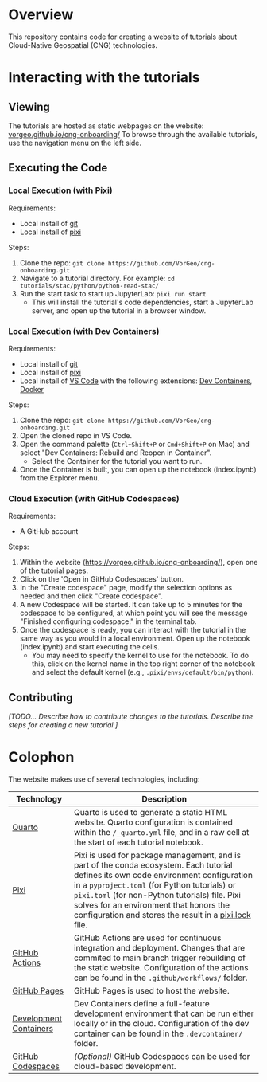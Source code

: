 # Overview

This repository contains code for creating a website of tutorials about Cloud-Native Geospatial (CNG) technologies.

# Interacting with the tutorials

## Viewing

The tutorials are hosted as static webpages on the website: [vorgeo.github.io/cng-onboarding/](https://vorgeo.github.io/cng-onboarding/)
To browse through the available tutorials, use the navigation menu on the left side.

## Executing the Code

### Local Execution (with Pixi)

Requirements:

- Local install of [git](https://git-scm.com/)
- Local install of [pixi](https://pixi.sh/)

Steps:

1. Clone the repo:  `git clone https://github.com/VorGeo/cng-onboarding.git`
2. Navigate to a tutorial directory. For example:  `cd tutorials/stac/python/python-read-stac/`
3. Run the start task to start up JupyterLab:  `pixi run start`
    - This will install the tutorial's code dependencies, start a JupyterLab server, and open up the tutorial in a browser window.


### Local Execution (with Dev Containers)

Requirements:

- Local install of [git](https://git-scm.com/)
- Local install of [pixi](https://pixi.sh/)
- Local install of [VS Code](https://code.visualstudio.com/) with the following extensions: [Dev Containers](https://marketplace.visualstudio.com/items?itemName=ms-vscode-remote.remote-containers), [Docker](https://marketplace.visualstudio.com/items?itemName=ms-azuretools.vscode-docker)

Steps:

1. Clone the repo:  `git clone https://github.com/VorGeo/cng-onboarding.git`
2. Open the cloned repo in VS Code.
3. Open the command palette (`Ctrl+Shift+P` or `Cmd+Shift+P` on Mac) and select "Dev Containers: Rebuild and Reopen in Container".
    - Select the Container for the tutorial you want to run.
4. Once the Container is built, you can open up the notebook (index.ipynb) from the Explorer menu.

### Cloud Execution (with GitHub Codespaces)

Requirements:

- A GitHub account

Steps:

1. Within the website (https://vorgeo.github.io/cng-onboarding/), open one of the tutorial pages.
2. Click on the 'Open in GitHub Codespaces' button.
3. In the "Create codespace" page, modify the selection options as needed and then click "Create codespace".
4. A new Codespace will be started. It can take up to 5 minutes for the codespace to be configured, at which point you will see the message "Finished configuring codespace." in the terminal tab.
5. Once the codespace is ready, you can interact with the tutorial in the same way as you would in a local environment. Open up the notebook (index.ipynb) and start executing the cells.
    - You may need to specify the kernel to use for the notebook. To do this, click on the kernel name in the top right corner of the notebook and select the default kernel (e.g., `.pixi/envs/default/bin/python`).

## Contributing

*[TODO... Describe how to contribute changes to the tutorials. Describe the steps for creating a new tutorial.]*


# Colophon

The website makes use of several technologies, including:

| Technology | Description |
| ---------- | ----------- |
| [Quarto](https://quarto.org/) | Quarto is used to generate a static HTML website. Quarto configuration is contained within the `/_quarto.yml` file, and in a raw cell at the start of each tutorial notebook. |
| [Pixi](https://pixi.sh/) | Pixi is used for package management, and is part of the conda ecosystem. Each tutorial defines its own code environment configuration in a `pyproject.toml` (for Python tutorials) or `pixi.toml` (for non-Python tutorials) file. Pixi solves for an environment that honors the configuration and stores the result in a [pixi.lock](https://pixi.sh/latest/features/lockfile/) file. |
| [GitHub Actions](https://github.com/features/actions) | GitHub Actions are used for continuous integration and deployment. Changes that are commited to main branch trigger rebuilding of the static website. Configuration of the actions can be found in the `.github/workflows/` folder. |
| [GitHub Pages](https://pages.github.com/) | GitHub Pages is used to host the website. |
| [Development Containers](https://containers.dev/) | Dev Containers define a full-feature development environment that can be run either locally or in the cloud. Configuration of the dev container can be found in the `.devcontainer/` folder. |
| [GitHub Codespaces](https://github.com/features/codespaces) | *(Optional)* GitHub Codespaces can be used for cloud-based development.
